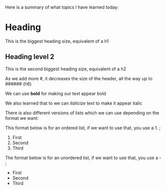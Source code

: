 Here is a summary of what topics I have learned today:

# Heading 

This is the biggest heading size, equivalent of a h1


## Heading level 2

This is the second biggest heading size, equivalent of a h2

As we add more #, it decreases the size of the header, all the way up to ###### (h6)

We can use **bold** for making our text appear bold

We also learned that to we can _italicize_ text to make it appear italic

There is also different versions of lists which we can use depending on the format we want:

This format below is for an ordered list, if we want to use that, you use a 1. ;

1. First
2. Second
3. Third

The format below is for an unordered list, if we want to use that, you use a - ;

- First
- Second
- Third
